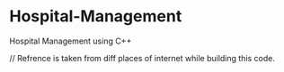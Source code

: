 # Hospital-Management
Hospital Management using C++

// Refrence is taken from diff places of internet while building this code.
